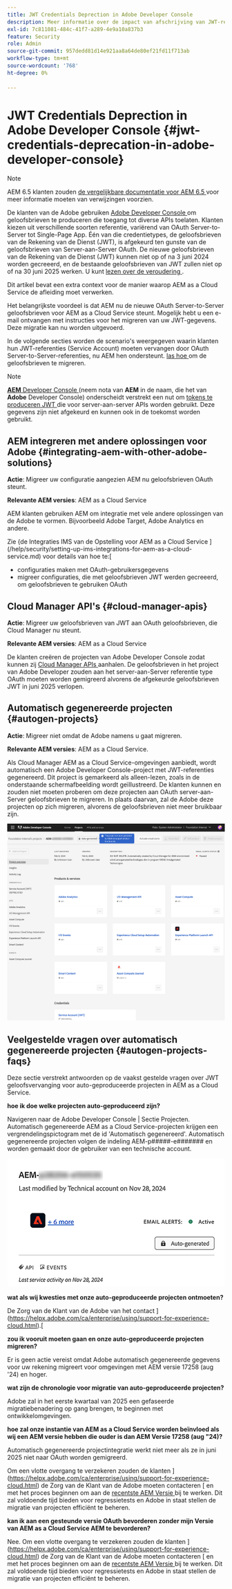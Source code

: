 ```yaml
---
title: JWT Credentials Deprection in Adobe Developer Console
description: Meer informatie over de impact van afschrijving van JWT-referenties in Adobe Developer Console op AEM.
exl-id: 7c811081-484c-41f7-a289-4e9a10a837b3
feature: Security
role: Admin
source-git-commit: 957dedd81d14e921aa8a64de80ef21fd11f713ab
workflow-type: tm+mt
source-wordcount: '768'
ht-degree: 0%

---
```


# JWT Credentials Deprection in Adobe Developer Console {#jwt-credentials-deprecation-in-adobe-developer-console}

>[!NOTE]
>
>AEM 6.5 klanten zouden [ de vergelijkbare documentatie voor AEM 6.5 ](https://experienceleague.adobe.com/en/docs/experience-manager-65/content/security/jwt-credentials-deprecation-in-adobe-developer-console) voor meer informatie moeten van verwijzingen voorzien.

De klanten van de Adobe gebruiken [ Adobe Developer Console ](https://developer.adobe.com/console) om geloofsbrieven te produceren die toegang tot diverse APIs toelaten. Klanten kiezen uit verschillende soorten referentie, variërend van OAuth Server-to-Server tot Single-Page App. Één van die credentietypes, de geloofsbrieven van de Rekening van de Dienst (JWT), is afgekeurd ten gunste van de geloofsbrieven van Server-aan-Server OAuth. De nieuwe geloofsbrieven van de Rekening van de Dienst (JWT) kunnen niet op of na 3 juni 2024 worden gecreeerd, en de bestaande geloofsbrieven van JWT zullen niet op of na 30 juni 2025 werken. U kunt [ lezen over de veroudering ](https://developer.adobe.com/developer-console/docs/guides/authentication/ServerToServerAuthentication/migration/).

Dit artikel bevat een extra context voor de manier waarop AEM as a Cloud Service de afleiding moet verwerken.

Het belangrijkste voordeel is dat AEM nu de nieuwe OAuth Server-to-Server geloofsbrieven voor AEM as a Cloud Service steunt. Mogelijk hebt u een e-mail ontvangen met instructies voor het migreren van uw JWT-gegevens. Deze migratie kan nu worden uitgevoerd.

In de volgende secties worden de scenario&#39;s weergegeven waarin klanten hun JWT-referenties (Service Account) moeten vervangen door OAuth Server-to-Server-referenties, nu AEM hen ondersteunt. [ las hoe ](https://developer.adobe.com/developer-console/docs/guides/authentication/ServerToServerAuthentication/migration/#migration-overview) om de geloofsbrieven te migreren.

>[!NOTE]
>
>[**AEM** Developer Console ](/help/implementing/developing/introduction/development-guidelines.md#crxde-lite-and-developer-console) (neem nota van **AEM** in de naam, die het van **Adobe** Developer Console) onderscheidt verstrekt een nut om [ tokens te produceren JWT ](/help/implementing/developing/introduction/generating-access-tokens-for-server-side-apis.md) die voor server-aan-server APIs worden gebruikt. Deze gegevens zijn niet afgekeurd en kunnen ook in de toekomst worden gebruikt.

## AEM integreren met andere oplossingen voor Adobe {#integrating-aem-with-other-adobe-solutions}

**Actie**: Migreer uw configuratie aangezien AEM nu geloofsbrieven OAuth steunt.

**Relevante AEM versies**: AEM as a Cloud Service

AEM klanten gebruiken AEM om integratie met vele andere oplossingen van de Adobe te vormen. Bijvoorbeeld Adobe Target, Adobe Analytics en andere.

Zie {de Integraties IMS van de Opstelling voor AEM as a Cloud Service ](/help/security/setting-up-ims-integrations-for-aem-as-a-cloud-service.md) voor details van hoe te:[

* configuraties maken met OAuth-gebruikersgegevens
* migreer configuraties, die met geloofsbrieven JWT werden gecreeerd, om geloofsbrieven te gebruiken OAuth

## Cloud Manager API&#39;s {#cloud-manager-apis}

**Actie**: Migreer uw geloofsbrieven van JWT aan OAuth geloofsbrieven, die Cloud Manager nu steunt.

**Relevante AEM versies**: AEM as a Cloud Service

De klanten creëren de projecten van Adobe Developer Console zodat kunnen zij [ Cloud Manager APIs ](https://developer.adobe.com/experience-cloud/cloud-manager/guides/getting-started/create-api-integration/) aanhalen. De geloofsbrieven in het project van Adobe Developer zouden aan het server-aan-Server referentie type OAuth moeten worden gemigreerd alvorens de afgekeurde geloofsbrieven JWT in juni 2025 verlopen.

## Automatisch gegenereerde projecten {#autogen-projects}

**Actie**: Migreer niet omdat de Adobe namens u gaat migreren.

**Relevante AEM versies**: AEM as a Cloud Service.

Als Cloud Manager AEM as a Cloud Service-omgevingen aanbiedt, wordt automatisch een Adobe Developer Console-project met JWT-referenties gegenereerd. Dit project is gemarkeerd als alleen-lezen, zoals in de onderstaande schermafbeelding wordt geïllustreerd. De klanten kunnen en zouden niet moeten proberen om deze projecten aan OAuth server-aan-Server geloofsbrieven te migreren. In plaats daarvan, zal de Adobe deze projecten op zich migreren, alvorens de geloofsbrieven niet meer bruikbaar zijn.

![ auto-geproduceerde projecten ](/help/security/assets/jwt-deprecation-autogen-projects.png)

## Veelgestelde vragen over automatisch gegenereerde projecten {#autogen-projects-faqs}

Deze sectie verstrekt antwoorden op de vaakst gestelde vragen over JWT geloofsvervanging voor auto-geproduceerde projecten in AEM as a Cloud Service.

**hoe ik doe welke projecten auto-geproduceerd zijn?**

Navigeren naar de Adobe Developer Console | Sectie Projecten.  Automatisch gegenereerde AEM as a Cloud Service-projecten krijgen een vergrendelingspictogram met de id &#39;Automatisch gegenereerd&#39;.  Automatisch gegenereerde projecten volgen de indeling AEM-p#####-e####### en worden gemaakt door de gebruiker van een technische account.

![ Automatisch geproduceerde Projecten ](/help/security/assets/jwt-alert.png)

**wat als wij kwesties met onze auto-geproduceerde projecten ontmoeten?**

De Zorg van de Klant van de Adobe van het contact ](https://helpx.adobe.com/ca/enterprise/using/support-for-experience-cloud.html).[

**zou ik vooruit moeten gaan en onze auto-geproduceerde projecten migreren?**

Er is geen actie vereist omdat Adobe automatisch gegenereerde gegevens voor uw rekening migreert voor omgevingen met AEM versie 17258 (aug &#39;24) en hoger.

**wat zijn de chronologie voor migratie van auto-geproduceerde projecten?**

Adobe zal in het eerste kwartaal van 2025 een gefaseerde migratiebenadering op gang brengen, te beginnen met ontwikkelomgevingen.

**hoe zal onze instantie van AEM as a Cloud Service worden beïnvloed als wij een AEM versie hebben die ouder is dan AEM Versie 17258 (aug &quot;24)?**

Automatisch gegenereerde projectintegratie werkt niet meer als ze in juni 2025 niet naar OAuth worden gemigreerd.

Om een vlotte overgang te verzekeren zouden de klanten ](https://helpx.adobe.com/ca/enterprise/using/support-for-experience-cloud.html) de Zorg van de Klant van de Adobe moeten contacteren [ en met het proces beginnen om aan de [ recentste AEM Versie ](https://experienceleague.adobe.com/en/docs/experience-manager-cloud-service/content/release-notes/maintenance/latest) bij te werken. Dit zal voldoende tijd bieden voor regressietests en Adobe in staat stellen de migratie van projecten efficiënt te beheren.

**kan ik aan een gesteunde versie OAuth bevorderen zonder mijn Versie van AEM as a Cloud Service AEM te bevorderen?**

Nee. Om een vlotte overgang te verzekeren zouden de klanten ](https://helpx.adobe.com/ca/enterprise/using/support-for-experience-cloud.html) de Zorg van de Klant van de Adobe moeten contacteren [ en met het proces beginnen om aan de [ recentste AEM Versie ](https://experienceleague.adobe.com/en/docs/experience-manager-cloud-service/content/release-notes/maintenance/latest) bij te werken. Dit zal voldoende tijd bieden voor regressietests en Adobe in staat stellen de migratie van projecten efficiënt te beheren.
